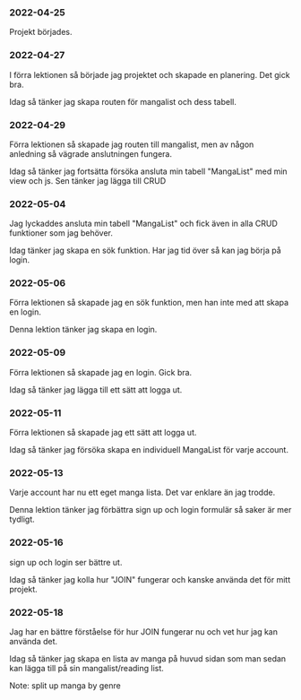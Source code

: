 ### 2022-04-25
Projekt börjades.

### 2022-04-27
I förra lektionen så började jag projektet och skapade en planering. Det gick bra.

Idag så tänker jag skapa routen för mangalist och dess tabell.

### 2022-04-29
Förra lektionen så skapade jag routen till mangalist, men av någon anledning så vägrade anslutningen fungera.

Idag så tänker jag fortsätta försöka ansluta min tabell "MangaList" med min view och js. Sen tänker jag lägga till CRUD

### 2022-05-04
Jag lyckaddes ansluta min tabell "MangaList" och fick även in alla CRUD funktioner som jag behöver.

Idag tänker jag skapa en sök funktion. Har jag tid över så kan jag börja på login.

### 2022-05-06
Förra lektionen så skapade jag en sök funktion, men han inte med att skapa en login.

Denna lektion tänker jag skapa en login.

### 2022-05-09
Förra lektionen så skapade jag en login. Gick bra.

Idag så tänker jag lägga till ett sätt att logga ut.

### 2022-05-11
Förra lektionen så skapade jag ett sätt att logga ut.

Idag så tänker jag försöka skapa en individuell MangaList för varje account.

### 2022-05-13
Varje account har nu ett eget manga lista. Det var enklare än jag trodde.

Denna lektion tänker jag förbättra sign up och login formulär så saker är mer tydligt.

### 2022-05-16
sign up och login ser bättre ut.

Idag så tänker jag kolla hur "JOIN" fungerar och kanske använda det för mitt projekt.

### 2022-05-18
Jag har en bättre förståelse för hur JOIN fungerar nu och vet hur jag kan använda det.

Idag så tänker jag skapa en lista av manga på huvud sidan som man sedan kan lägga till på sin mangalist/reading list.




Note: split up manga by genre

